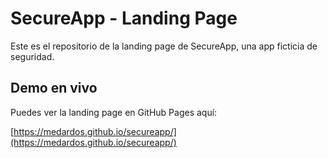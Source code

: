 # SecureApp - Landing Page

Este es el repositorio de la landing page de SecureApp, una app ficticia de seguridad.

## Demo en vivo

Puedes ver la landing page en GitHub Pages aquí:

[https://medardos.github.io/secureapp/](https://medardos.github.io/secureapp/)
